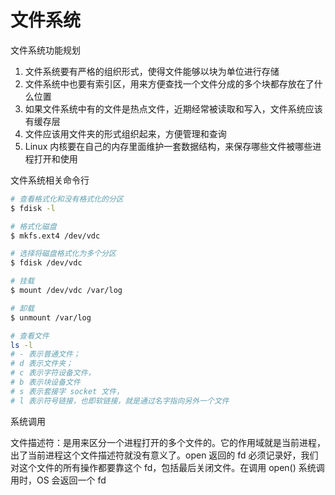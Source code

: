 # 文件系统



文件系统功能规划

1. 文件系统要有严格的组织形式，使得文件能够以块为单位进行存储
2. 文件系统中也要有索引区，用来方便查找一个文件分成的多个块都存放在了什么位置
3. 如果文件系统中有的文件是热点文件，近期经常被读取和写入，文件系统应该有缓存层
4. 文件应该用文件夹的形式组织起来，方便管理和查询
5. Linux 内核要在自己的内存里面维护一套数据结构，来保存哪些文件被哪些进程打开和使用

文件系统相关命令行

```bash
# 查看格式化和没有格式化的分区
$ fdisk -l

# 格式化磁盘
$ mkfs.ext4 /dev/vdc

# 选择将磁盘格式化为多个分区
$ fdisk /dev/vdc

# 挂载
$ mount /dev/vdc /var/log

# 卸载
$ unmount /var/log

# 查看文件
ls -l
# - 表示普通文件；
# d 表示文件夹；
# c 表示字符设备文件，
# b 表示块设备文件
# s 表示套接字 socket 文件，
# l 表示符号链接，也即软链接，就是通过名字指向另外一个文件
```

系统调用

文件描述符：是用来区分一个进程打开的多个文件的。它的作用域就是当前进程，出了当前进程这个文件描述符就没有意义了。open 返回的 fd 必须记录好，我们对这个文件的所有操作都要靠这个 fd，包括最后关闭文件。在调用 open\(\) 系统调用时，OS 会返回一个 fd

```text

```

